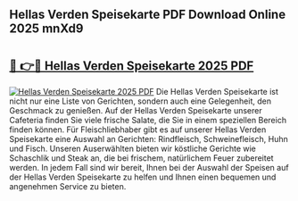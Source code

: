 ## Hellas Verden Speisekarte PDF Download Online 2025 mnXd9

# <h2><a href="http://gc5miv.nevu.top/?p=Hellas+Verden+Speisekarte">🔗 👉🔴 Hellas Verden Speisekarte 2025 PDF</a></h2>

[![Hellas Verden Speisekarte 2025 PDF](https://i.imgur.com/dBaPXMq.png)](http://gc5miv.nevu.top/?p=Hellas+Verden+Speisekarte)
Die Hellas Verden Speisekarte ist nicht nur eine Liste von Gerichten, sondern auch eine Gelegenheit, den Geschmack zu genießen. Auf der Hellas Verden Speisekarte unserer Cafeteria finden Sie viele frische Salate, die Sie in einem speziellen Bereich finden können. Für Fleischliebhaber gibt es auf unserer Hellas Verden Speisekarte eine Auswahl an Gerichten: Rindfleisch, Schweinefleisch, Huhn und Fisch. Unseren Auserwählten bieten wir köstliche Gerichte wie Schaschlik und Steak an, die bei frischem, natürlichem Feuer zubereitet werden. In jedem Fall sind wir bereit, Ihnen bei der Auswahl der Speisen auf der Hellas Verden Speisekarte zu helfen und Ihnen einen bequemen und angenehmen Service zu bieten.
